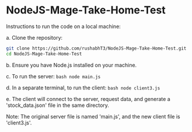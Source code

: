 # NodeJS-Mage-Take-Home-Test

Instructions to run the code on a local machine:

   a. Clone the repository:
```bash
git clone https://github.com/rushabhT3/NodeJS-Mage-Take-Home-Test.git
cd NodeJS-Mage-Take-Home-Test
```

   b. Ensure you have Node.js installed on your machine.

   c. To run the server:
      ```bash
      node main.js
      ```

   d. In a separate terminal, to run the client:
      ```bash
      node client3.js
      ```

   e. The client will connect to the server, request data, and generate a 'stock_data.json' file in the same directory.

Note: The original server file is named 'main.js', and the new client file is 'client3.js'.
